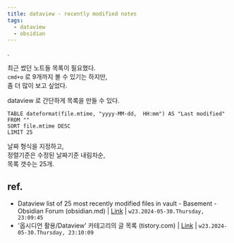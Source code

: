 ```yaml
---
title: dataview - recently modified notes
tags:
  - dataview
  - obsidian
---
```


.

최근 썼던 노트들 목록이 필요했다.  
`cmd+o` 로 9개까지 볼 수 있기는 하지만,  
좀 더 많이 보고 싶었다.  

dataview 로 간단하게 목록을 만들 수 있다.  

```
TABLE dateformat(file.mtime, "yyyy-MM-dd,  HH:mm") AS "Last modified" 
FROM "" 
SORT file.mtime DESC 
LIMIT 25 
```

날짜 형식을 지정하고,  
정렬기준은 수정된 날짜기준 내림차순,  
목록 갯수는 25개.  


## ref.

- Dataview list of 25 most recently modified files in vault - Basement - Obsidian Forum (obsidian.md) | [Link](https://forum.obsidian.md/t/dataview-list-of-25-most-recently-modified-files-in-vault/23771) | `w23.2024-05-30.Thursday, 23:09:45`
- '옵시디언 활용/Dataview' 카테고리의 글 목록 (tistory.com) | [Link](https://kaminik.tistory.com/category/%EC%98%B5%EC%8B%9C%EB%94%94%EC%96%B8%20%ED%99%9C%EC%9A%A9/Dataview) | `w23.2024-05-30.Thursday, 23:10:09`


